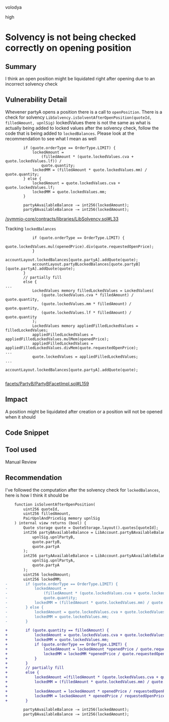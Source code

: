 volodya

high

# Solvency is not being checked correctly on opening position

## Summary
I think an open position might be liquidated right after opening due to an incorrect solvency check
## Vulnerability Detail
Whevener partyA opens a position there is a call to `openPosition`. There is a check for solvency `LibSolvency.isSolventAfterOpenPosition(quoteId, filledAmount, upnlSig)`
lockedValues there is not the same as what is actually being added to locked values after the solvency check, follow the code that is being added to `lockedBalances`.  Please look at the recommendation to see what I mean as well

```solidity
        if (quote.orderType == OrderType.LIMIT) {
            lockedAmount =
                (filledAmount * (quote.lockedValues.cva + quote.lockedValues.lf)) /
                quote.quantity;
            lockedMM = (filledAmount * quote.lockedValues.mm) / quote.quantity;
        } else {
            lockedAmount = quote.lockedValues.cva + quote.lockedValues.lf;
            lockedMM = quote.lockedValues.mm;
        }

        partyAAvailableBalance -= int256(lockedAmount);
        partyBAvailableBalance -= int256(lockedAmount);
```
[/symmio-core/contracts/libraries/LibSolvency.sol#L33](https://github.com/sherlock-audit/2023-06-symmetrical/blob/main/symmio-core/contracts/libraries/LibSolvency.sol#L33)

Tracking `lockedBalances`
```solidity
            if (quote.orderType == OrderType.LIMIT) {
                quote.lockedValues.mul(openedPrice).div(quote.requestedOpenPrice);
            }
            accountLayout.lockedBalances[quote.partyA].addQuote(quote);
            accountLayout.partyBLockedBalances[quote.partyB][quote.partyA].addQuote(quote);
        }
        // partially fill
        else {
...
            LockedValues memory filledLockedValues = LockedValues(
                (quote.lockedValues.cva * filledAmount) / quote.quantity,
                (quote.lockedValues.mm * filledAmount) / quote.quantity,
                (quote.lockedValues.lf * filledAmount) / quote.quantity
            );
            LockedValues memory appliedFilledLockedValues = filledLockedValues;
            appliedFilledLockedValues = appliedFilledLockedValues.mulMem(openedPrice);
            appliedFilledLockedValues = appliedFilledLockedValues.divMem(quote.requestedOpenPrice);
...
            quote.lockedValues = appliedFilledLockedValues;
...
            accountLayout.lockedBalances[quote.partyA].addQuote(quote);
  
```
[facets/PartyB/PartyBFacetImpl.sol#L159](https://github.com/sherlock-audit/2023-06-symmetrical/blob/main/symmio-core/contracts/facets/PartyB/PartyBFacetImpl.sol#L159)
## Impact
A position might be liquidated after creation or a position will not be opened when it should
## Code Snippet

## Tool used

Manual Review

## Recommendation
I've followed the computation after the solvency check for `lockedBalances`, here is how I think it should be

```diff
    function isSolventAfterOpenPosition(
        uint256 quoteId,
        uint256 filledAmount,
        PairUpnlAndPriceSig memory upnlSig
    ) internal view returns (bool) {
        Quote storage quote = QuoteStorage.layout().quotes[quoteId];
        int256 partyBAvailableBalance = LibAccount.partyBAvailableBalance(
            upnlSig.upnlPartyB,
            quote.partyB,
            quote.partyA
        );
        int256 partyAAvailableBalance = LibAccount.partyAAvailableBalance(
            upnlSig.upnlPartyA,
            quote.partyA
        );
        uint256 lockedAmount;
        uint256 lockedMM;
-        if (quote.orderType == OrderType.LIMIT) {
-            lockedAmount =
-                (filledAmount * (quote.lockedValues.cva + quote.lockedValues.lf)) /
-                quote.quantity;
-            lockedMM = (filledAmount * quote.lockedValues.mm) / quote.quantity;
-        } else {
-            lockedAmount = quote.lockedValues.cva + quote.lockedValues.lf;
-            lockedMM = quote.lockedValues.mm;
-        }

+        if (quote.quantity == filledAmount) {
+            lockedAmount = quote.lockedValues.cva + quote.lockedValues.lf;
+            lockedMM = quote.lockedValues.mm;
+            if (quote.orderType == OrderType.LIMIT) {
+                lockedAmount = lockedAmount *openedPrice / quote.requestedOpenPrice;
+                lockedMM = lockedMM *openedPrice / quote.requestedOpenPrice;
+            }
+        }
+        // partially fill
+        else {
+            lockedAmount =(filledAmount * (quote.lockedValues.cva + quote.lockedValues.lf)) / quote.quantity;
+            lockedMM = (filledAmount * quote.lockedValues.mm) / quote.quantity;
+
+            lockedAmount = lockedAmount * openedPrice / requestedOpenPrice;
+            lockedMM = lockedAmount * openedPrice / requestedOpenPrice;
+        }

        partyAAvailableBalance -= int256(lockedAmount);
        partyBAvailableBalance -= int256(lockedAmount);

```